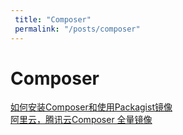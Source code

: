 ```yaml
---
 title: "Composer"
 permalink: "/posts/composer"
---
```


# Composer

[如何安装Composer和使用Packagist镜像](/archives/22760)    
[阿里云，腾讯云Composer 全量镜像](/archives/23513)    

